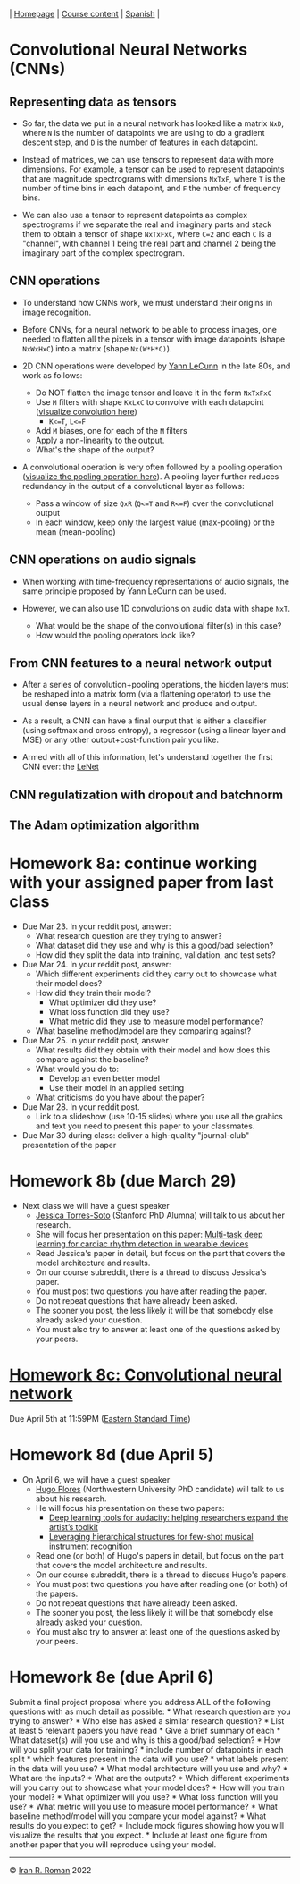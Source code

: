| [Homepage](https://dl4genaudio.github.io) | [Course content](https://dl4genaudio.github.io/#course-content) | [Spanish](https://dl4genaudio-github-io.translate.goog/cnn/?_x_tr_sl=auto&_x_tr_tl=es&_x_tr_hl=en&_x_tr_pto=wapp) |

# Convolutional Neural Networks (CNNs)

## Representing data as tensors

* So far, the data we put in a neural network has looked like a matrix `NxD`, where `N` is the number of datapoints we are using to do a gradient descent step, and `D` is the number of features in each datapoint. 

* Instead of matrices, we can use tensors to represent data with more dimensions. For example, a tensor can be used to represent datapoints that are magnitude spectrograms with dimensions `NxTxF`, where `T` is the number of time bins in each datapoint, and `F` the number of frequency bins.

* We can also use a tensor to represent datapoints as complex spectrograms if we separate the real and imaginary parts and stack them to obtain a tensor of shape `NxTxFxC`, where `C=2` and each `C` is a "channel", with channel 1 being the real part and channel 2 being the imaginary part of the complex spectrogram. 

## CNN operations

* To understand how CNNs work, we must understand their origins in image recognition.

* Before CNNs, for a neural network to be able to process images, one needed to flatten all the pixels in a tensor with image datapoints (shape `NxWxHxC`) into a matrix (shape `Nx(W*H*C)`).

* 2D CNN operations were developed by [Yann LeCunn](https://en.wikipedia.org/wiki/Yann_LeCun) in the late 80s, and work as follows:
    * Do NOT flatten the image tensor and leave it in the form `NxTxFxC`
    * Use `M` filters with shape `KxLxC` to convolve with each datapoint ([visualize convolution here](https://towardsdatascience.com/intuitively-understanding-convolutions-for-deep-learning-1f6f42faee1))
        * `K<=T`, `L<=F`
    * Add `M` biases, one for each of the `M` filters
    * Apply a non-linearity to the output.
    * What's the shape of the output?

* A convolutional operation is very often followed by a pooling operation ([visualize the pooling operation here](https://www.geeksforgeeks.org/cnn-introduction-to-pooling-layer/)). A pooling layer further reduces redundancy in the output of a convolutional layer as follows:
    * Pass a window of size `QxR` (`Q<=T` and `R<=F`) over the convolutional output
    * In each window, keep only the largest value (max-pooling) or the mean (mean-pooling)

## CNN operations on audio signals

* When working with time-frequency representations of audio signals, the same principle proposed by Yann LeCunn can be used. 

* However, we can also use 1D convolutions on audio data with shape `NxT`.
    * What would be the shape of the convolutional filter(s) in this case?
    * How would the pooling operators look like?

## From CNN features to a neural network output

* After a series of convolution+pooling operations, the hidden layers must be reshaped into a matrix form (via a flattening operator) to use the usual dense layers in a neural network and produce and output. 

* As a result, a CNN can have a final ourput that is either a classifier (using softmax and cross entropy), a regressor (using a linear layer and MSE) or any other output+cost-function pair you like.

* Armed with all of this information, let's understand together the first CNN ever: the [LeNet](https://www.datasciencecentral.com/lenet-5-a-classic-cnn-architecture/)

## CNN regulatization with dropout and batchnorm

## The Adam optimization algorithm


# Homework 8a: continue working with your assigned paper from last class

* Due Mar 23. In your reddit post, answer:
    * What research question are they trying to answer?
    * What dataset did they use and why is this a good/bad selection?
    * How did they split the data into training, validation, and test sets?
* Due Mar 24. In your reddit post, answer:
    * Which different experiments did they carry out to showcase what their model does?
    * How did they train their model?
        * What optimizer did they use?
        * What loss function did they use?
        * What metric did they use to measure model performance?
    * What baseline method/model are they comparing against?
* Due Mar 25. In your reddit post, answer
    * What results did they obtain with their model and how does this compare against the baseline?
    * What would you do to:
        * Develop an even better model
        * Use their model in an applied setting
    * What criticisms do you have about the paper?
* Due Mar 28. In your reddit post.
    * Link to a slideshow (use 10-15 slides) where you use all the grahics and text you need to present this paper to your classmates.
* Due Mar 30 during class: deliver a high-quality "journal-club" presentation of the paper
    
        
# Homework 8b (due March 29)

* Next class we will have a guest speaker
    * [Jessica Torres-Soto](https://jntorres.github.io) (Stanford PhD Alumna) will talk to us about her research.
    * She will focus her presentation on this paper: [Multi-task deep learning for cardiac rhythm detection in wearable devices](https://www.nature.com/articles/s41746-020-00320-4)
    * Read Jessica's paper in detail, but focus on the part that covers the model architecture and results. 
    * On our course subreddit, there is a thread to discuss Jessica's paper. 
    * You must post two questions you have after reading the paper. 
    * Do not repeat questions that have already been asked.
    * The sooner you post, the less likely it will be that somebody else already asked your question. 
    * You must also try to answer at least one of the questions asked by your peers.

# [Homework 8c: Convolutional neural network](https://colab.research.google.com/github/dl4genaudio/assignments/blob/main/cnn.ipynb)

Due April 5th at 11:59PM ([Eastern Standard Time](https://www.timeanddate.com/time/zones/et))

# Homework 8d (due April 5)

* On April 6, we will have a guest speaker
    * [Hugo Flores](https://hugofloresgarcia.github.io/) (Northwestern University PhD candidate) will talk to us about his research.
    * He will focus his presentation on these two papers: 
        * [Deep learning tools for audacity: helping researchers expand the artist’s toolkit](https://arxiv.org/pdf/2110.13323.pdf)
        * [Leveraging hierarchical structures for few-shot musical instrument recognition](https://arxiv.org/pdf/2107.07029.pdf)
    * Read one (or both) of Hugo's papers in detail, but focus on the part that covers the model architecture and results. 
    * On our course subreddit, there is a thread to discuss Hugo's papers. 
    * You must post two questions you have after reading one (or both) of the papers. 
    * Do not repeat questions that have already been asked.
    * The sooner you post, the less likely it will be that somebody else already asked your question. 
    * You must also try to answer at least one of the questions asked by your peers.

# Homework 8e (due April 6)

Submit a final project proposal where you address ALL of the following questions with as much detail as possible:
    * What research question are you trying to answer?
    * Who else has asked a similar research question? 
        * List at least 5 relevant papers you have read
        * Give a brief summary of each
    * What dataset(s) will you use and why is this a good/bad selection?
        * How will you split your data for training?
            * include number of datapoints in each split 
            * which features present in the data will you use?
            * what labels present in the data will you use?
    * What model architecture will you use and why?
        * What are the inputs?
        * What are the outputs?
    * Which different experiments will you carry out to showcase what your model does?
    * How will you train your model?
        * What optimizer will you use?
        * What loss function will you use?
        * What metric will you use to measure model performance?
    * What baseline method/model will you compare your model against?
    * What results do you expect to get?
        * Include mock figures showing how you will visualize the results that you expect.
        * Include at least one figure from another paper that you will reproduce using your model.

___

&copy; [Iran R. Roman](https://iranroman.github.io) 2022

